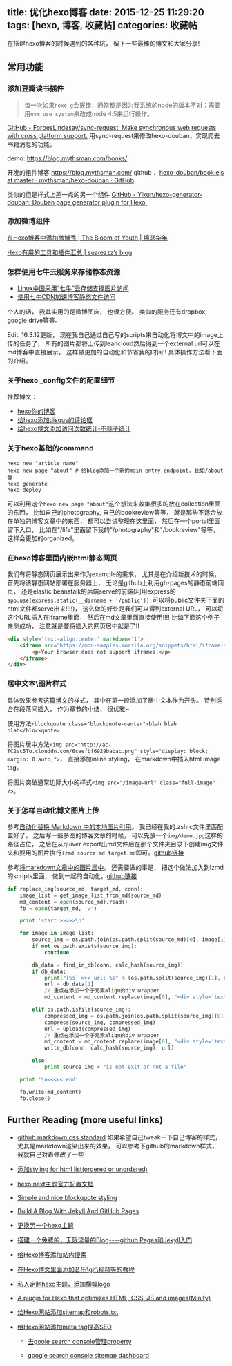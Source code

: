 title: 优化hexo博客
date: 2015-12-25 11:29:20
tags: [hexo, 博客, 收藏帖]
categories: 收藏帖
---

在搭建hexo博客的时候遇到的各种坑， 留下一些最棒的博文和大家分享!

<!-- more -->

## 常用功能

### 添加豆瓣读书插件

> 每一次如果`hexo g`会报错，通常都是因为我系统的node的版本不对；需要用`nvm use system`来改成node 4.5来运行操作。

[GitHub - ForbesLindesay/sync-request: Make synchronous web requests with cross platform support.](https://github.com/ForbesLindesay/sync-request) 用sync-request来修改hexo-douban，实现爬去书籍消息的功能。

demo: https://blog.mythsman.com/books/

开发的组件博客 https://blog.mythsman.com/
github： [hexo-douban/book.ejs at master · mythsman/hexo-douban · GitHub](https://github.com/mythsman/hexo-douban/blob/master/lib/templates/book.ejs)

类似的但是样式上差一点的另一个组件 [GitHub - Yikun/hexo-generator-douban: Douban page generator plugin for Hexo.](https://github.com/Yikun/hexo-generator-douban)

### 添加微博组件

[在Hexo博客中添加微博秀 | The Bloom of Youth | 锦瑟华年](http://kuangqi.me/tricks/add-weibo-show-in-hexo/)

[Hexo有用的工具和插件汇总 | suarezzz’s blog](https://suarezzz.github.io/2016/07/02/hexo-useful-tools/)


### 怎样使用七牛云服务来存储静态资源

- [Linux中国采用“七牛”云存储支撑图片访问](https://linux.cn/article-2311-1.html)
- [使用七牛CDN加速博客静态文件访问](https://blog.blahgeek.com/qiniu-cdn-serve-static/)

个人的话， 我其实用的是微博图床， 也很方便。 类似的服务还有dropbox, google drive等等。

Edit: 16.3.12更新， 现在我自己通过自己写的scripts来自动化将博文中的image上传的任务了， 所有的图片都将上传到leancloud然后得到一个external url可以在md博客中直接展示， 这样做更加的自动化和节省我的时间!! 具体操作方法看下面的介绍。

### 关于hexo _config文件的配置细节

推荐博文：

- [hexo你的博客](http://ibruce.info/2013/11/22/hexo-your-blog/)
- [给hexo添加disqus的评论框](https://gist.github.com/mabrasil/dc245da48a757b91b777)
- [给hexo博文添加访问次数统计-不蒜子统计](http://ibruce.info/2013/12/22/count-views-of-hexo/)

### 关于hexo基础的command
```
hexo new "article name"
hexo new page "about" # 给blog添加一个新的main entry endpoint. 比如/about等
hexo generate
hexo deploy
```
可以利用这个`hexo new page "about"`这个想法来收集很多的放在collection里面的东西， 比如自己的photography, 自己的bookreview等等， 就是那些不适合放在单独的博客文章中的东西， 都可以尝试整理在这里面， 然后在一个portal里面留下入口， 比如在"/life"里面留下我的"/photography"和"/bookreview"等等， 这样会更加的organized。

### 在hexo博客里面内嵌html静态网页

我们有将静态网页展示出来作为example的需求， 尤其是在介绍新技术的时候，首先将该静态网站部署在服务器上， 无论是github上利用gh-pages的静态前端网页， 还是elastic beanstalk的后端serve的前端(利用express的`app.use(express.static(__dirname + '/public'));`可以将public文件夹下面的html文件都serve出来!!!!)， 这么做的好处是我们可以得到external URL， 可以将这个URL插入在iframe里面， 然后在md文章里面直接使用!!!! 比如下面这个例子亲测成功， 注意就是要将插入的网页居中就是了!!

```html
<div style='text-align:center' markdown='1'>
	<iframe src="https://mdn-samples.mozilla.org/snippets/html/iframe-simple-contents.html" width="100%" height="400">
		<p>Your browser does not support iframes.</p>
	</iframe>
</div>
```

### 居中文本\图片样式

具体效果参考[这篇博文](http://chocoluffy.com/2015/03/30/%E4%BC%AF%E5%85%8B%E5%88%A9%E7%9A%84%E7%A7%98%E5%AF%86-%E4%B8%8A-%E6%A2%A6%E6%83%B3%E7%9A%84%E7%81%AB%E5%85%89/)的样式， 其中在第一段添加了居中文本作为开头。 特别适合在段落间插入， 作为章节的小结， 很优雅~

使用方法`<blockquote class="blockquote-center">blah blah blah</blockquote>`

将图片居中方法`<img src="http://ac-TC2Vc5Tu.clouddn.com/6ceefbf6929babac.png" style="display: block; margin: 0 auto;">`， 直接添加inline styling， 在markdown中插入html image tag。

将图片突破通常边际大小的样式`<img src="/image-url" class="full-image" />`。

### 关于怎样自动化博文图片上传

参考[自动化替换 Markdown 中的本地图片引用](http://laobie.github.io/python/2016/04/24/replace-image-file-in-markdown.html)。 我已经在我的.zshrc文件里面配置好了， 之后写一些多图的博客文章的时候， 可以先放一个`img/demo.jpg`这样的路径占位， 之后在从quiver export出md文件后在那个文件夹目录下创建img文件夹和要用的图片执行`lzmd source.md target.md`即可。[github链接](https://github.com/chocoluffy/lazy-markdown)

参考[将markdown文章中的图片居中](http://www.denizoguz.com/2013/08/07/how-to-align-images-in-markdown/)。 还需要做的事是， 把这个做法加入到lzmd的scripts里面， 做到一起的自动化。[github链接](https://github.com/chocoluffy/lazy-screen-capture)

```python
def replace_img(source_md, target_md, conn):
    image_list = get_image_list_from_md(source_md)
    md_content = open(source_md).read()
    fb = open(target_md, 'w')

    print 'start >>>>>\n'

    for image in image_list:
        source_img = os.path.join(os.path.split(source_md)[0], image[1])
        if not os.path.exists(source_img):
            continue

        db_data = find_in_db(conn, calc_hash(source_img))
        if db_data:
            print("[%s] >>> url: %s" % (os.path.split(source_img)[1], db_data[1]))
            url = db_data[1]
            // 重点在添加一个子元素align的div wrapper
            md_content = md_content.replace(image[0], "<div style='text-align:center' markdown='1'>" + image[0].replace(image[1], str(url)) + "</div>")

        elif os.path.isfile(source_img):
            compressed_img = os.path.join(os.path.split(source_img)[0], 'cp_' + os.path.split(source_img)[1])
            compress(source_img, compressed_img)
            url = upload(compressed_img)
            // 重点在添加一个子元素align的div wrapper
            md_content = md_content.replace(image[0], "<div style='text-align:center' markdown='1'>" + image[0].replace(image[1], str(url)) + "</div>")
            write_db(conn, calc_hash(source_img), url)

        else:
            print source_img + "is not exit or not a file"

    print '\n<<<<< end'

    fb.write(md_content)
    fb.close()
```


## Further Reading (more useful links)

- [github markdown css standard](https://gist.github.com/andyferra/2554919) 如果希望自己tweak一下自己博客的样式， 尤其是markdown渲染出来的效果， 可以参考下github的markdown样式， 我就自己对着修改了一些

- [添加styling for html list(ordered or unordered)](http://designshack.net/articles/css/5-simple-and-practical-css-list-styles-you-can-copy-and-paste/)

- [hexo next主题官方配置文档](http://theme-next.iissnan.com/getting-started.html)

- [Simple and nice blockquote styling](https://css-tricks.com/snippets/css/simple-and-nice-blockquote-styling/) 

- [Build A Blog With Jekyll And GitHub Pages](http://www.smashingmagazine.com/2014/08/build-blog-jekyll-github-pages/)

- [更换另一个hexo主题](http://jinyanhuan.github.io/2015/03/16/hexo-bulid-three/)

- [搭建一个免费的，无限流量的Blog----github Pages和Jekyll入门](http://www.ruanyifeng.com/blog/2012/08/blogging_with_jekyll.html)

- [给Hexo博客添加站内搜索](http://www.jerryfu.net/post/search-engine-for-hexo-with-swiftype.html)

- [在Hexo博文里面添加音乐\gif\视频等的教程](http://starsky.gitcafe.io/2015/05/05/Hexo%E6%B7%BB%E5%8A%A0%E5%9B%BE%E7%89%87%E3%80%81%E9%9F%B3%E4%B9%90%E5%92%8C%E8%A7%86%E9%A2%91/)

- [私人定制hexo主题，添加横幅logo](http://blog.sunnyxx.com/2014/03/07/hexo_customize/)

- [A plugin for Hexo that optimizes HTML, CSS, JS and images(Minify)](https://github.com/unhealthy/hexo-all-minifier)

- [给Hexo网站添加sitemap和robots.txt](http://www.jeyzhang.com/hexo-website-seo.html)

- [给Hexo网站添加meta tag提高SEO](https://moral.im/%E4%B8%BAHexo%E6%B7%BB%E5%8A%A0meta%20Keyword/)

	- [去goole search console管理property](https://www.google.com/webmasters/tools/home?hl=en&authuser=0)

	- [google search console sitemap dashboard](https://www.google.com/webmasters/tools/sitemap-list?hl=en&authuser=0&siteUrl=http%3A%2F%2Fchocoluffy.com%2F#MAIN_TAB=0&CARD_TAB=-1)
